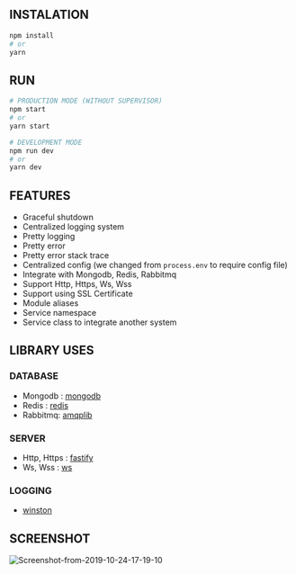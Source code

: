 ## INSTALATION
```bash
npm install
# or
yarn
```

## RUN
```bash
# PRODUCTION MODE (WITHOUT SUPERVISOR)
npm start
# or
yarn start

# DEVELOPMENT MODE
npm run dev
# or
yarn dev
```

## FEATURES

- Graceful shutdown
- Centralized logging system
- Pretty logging
- Pretty error
- Pretty error stack trace
- Centralized config (we changed from `process.env` to require config file)
- Integrate with Mongodb, Redis, Rabbitmq
- Support Http, Https, Ws, Wss
- Support using SSL Certificate
- Module aliases
- Service namespace
- Service class to integrate another system

## LIBRARY USES

### DATABASE

- Mongodb : [mongodb](https://www.npmjs.com/package/mongodb)
- Redis : [redis](https://www.npmjs.com/package/redis)
- Rabbitmq: [amqplib](https://www.npmjs.com/package/amqplib)

### SERVER

- Http, Https : [fastify](https://www.npmjs.com/package/fastify)
- Ws, Wss : [ws](https://www.npmjs.com/package/ws)

### LOGGING

- [winston](https://www.npmjs.com/package/winston)

## SCREENSHOT

<img src="https://i.ibb.co/tC9MNRT/Screenshot-from-2019-10-24-17-19-10.png" alt="Screenshot-from-2019-10-24-17-19-10" border="0">
